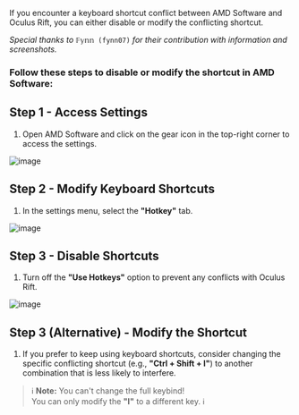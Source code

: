 If you encounter a keyboard shortcut conflict between AMD Software and Oculus Rift, you can either disable or modify the conflicting shortcut.

_Special thanks to_ `𝔽𝕪𝕟𝕟 (fynn07)` _for their contribution with information and screenshots._

### __Follow these steps to disable or modify the shortcut in AMD Software:__

## Step 1 - Access Settings

1. Open AMD Software and click on the gear icon in the top-right corner to access the settings.

![image](https://github.com/Zagrios/bs-manager/assets/40648115/2762f59c-f12a-46ba-80fa-9bf79beb64a9)

## Step 2 - Modify Keyboard Shortcuts

1. In the settings menu, select the __"Hotkey"__ tab.

![image](https://github.com/Zagrios/bs-manager/assets/40648115/262d4fcc-529f-4c4c-9b87-e2da21df1b95)

## Step 3 - Disable Shortcuts

1. Turn off the __"Use Hotkeys"__ option to prevent any conflicts with Oculus Rift.

![image](https://github.com/Zagrios/bs-manager/assets/40648115/756018ad-7de3-469c-9f40-0082be007805)

## Step 3 (Alternative) - Modify the Shortcut

1. If you prefer to keep using keyboard shortcuts, consider changing the specific conflicting shortcut (e.g., __"Ctrl + Shift + I"__) to another combination that is less likely to interfere.

> ℹ️ __Note:__ You can't change the full keybind!  
> You can only modify the __"I"__ to a different key. ℹ️

